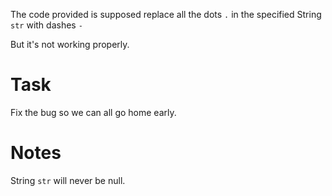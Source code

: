 The code provided is supposed replace all the dots `.` in the specified String `str` with dashes `-`

But it's not working properly.

# Task

Fix the bug so we can all go home early.

# Notes

String `str` will never be null.

